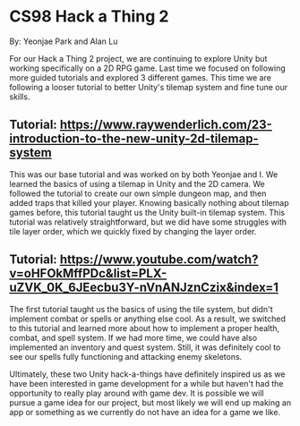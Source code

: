 # CS98 Hack a Thing 2
By: Yeonjae Park and Alan Lu

For our Hack a Thing 2 project, we are continuing to explore Unity but working specifically on a 2D RPG game. Last time we focused on following more guided tutorials and explored 3 different games. This time we are following a looser tutorial to better Unity's tilemap system and fine tune our skills.

## Tutorial: https://www.raywenderlich.com/23-introduction-to-the-new-unity-2d-tilemap-system
This was our base tutorial and was worked on by both Yeonjae and I. We learned the basics of using a tilemap in Unity and the 2D camera. We followed the tutorial to create our own simple dungeon map, and then added traps that killed your player. Knowing basically nothing about tilemap games before, this tutorial taught us the Unity built-in tilemap system. This tutorial was relatively straightforward, but we did have some struggles with tile layer order, which we quickly fixed by changing the layer order.

## Tutorial: https://www.youtube.com/watch?v=oHFOkMffPDc&list=PLX-uZVK_0K_6JEecbu3Y-nVnANJznCzix&index=1
The first tutorial taught us the basics of using the tile system, but didn't implement combat or spells or anything else cool. As a result, we switched to this tutorial and learned more about how to implement a proper health, combat, and spell system. If we had more time, we could have also implemented an inventory and quest system. Still, it was definitely cool to see our spells fully functioning and attacking enemy skeletons.

Ultimately, these two Unity hack-a-things have definitely inspired us as we have been interested in game development for a while but haven't had the opportunity to really play around with game dev. It is possible we will pursue a game idea for our project, but most likely we will end up making an app or something as we currently do not have an idea for a game we like. 
